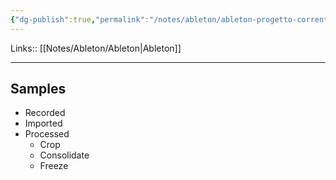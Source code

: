 ```yaml
---
{"dg-publish":true,"permalink":"/notes/ableton/ableton-progetto-corrente-cartella/"}
---
```


Links:: [[Notes/Ableton/Ableton\|Ableton]]

---
## Samples

- Recorded
- Imported
- Processed
	- Crop
	- Consolidate
	- Freeze



